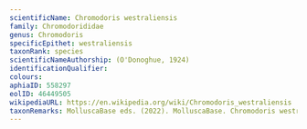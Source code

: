 ```yaml
---
scientificName: Chromodoris westraliensis
family: Chromodorididae
genus: Chromodoris
specificEpithet: westraliensis
taxonRank: species
scientificNameAuthorship: (O'Donoghue, 1924)
identificationQualifier: 
colours:
aphiaID: 558297
eolID: 46449505
wikipediaURL: https://en.wikipedia.org/wiki/Chromodoris_westraliensis
taxonRemarks: MolluscaBase eds. (2022). MolluscaBase. Chromodoris westraliensis (O'Donoghue, 1924). Accessed through: World Register of Marine Species at: https://www.marinespecies.org/aphia.php?p=taxdetails&id=558297 on 2022-02-24
---
```

